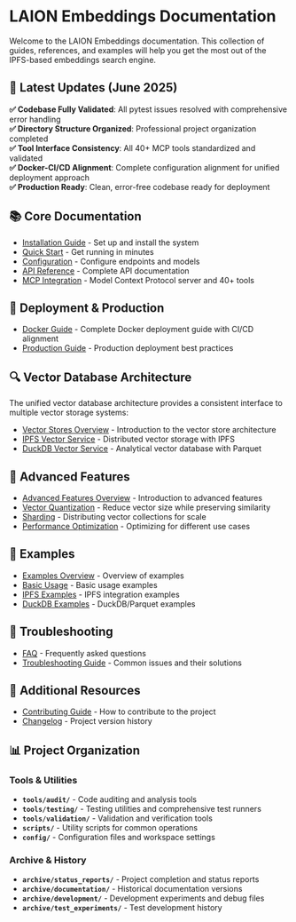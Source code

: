# LAION Embeddings Documentation

Welcome to the LAION Embeddings documentation. This collection of guides, references, and examples will help you get the most out of the IPFS-based embeddings search engine.

## 🎉 Latest Updates (June 2025)

**✅ Codebase Fully Validated**: All pytest issues resolved with comprehensive error handling  
**✅ Directory Structure Organized**: Professional project organization completed  
**✅ Tool Interface Consistency**: All 40+ MCP tools standardized and validated  
**✅ Docker-CI/CD Alignment**: Complete configuration alignment for unified deployment approach  
**✅ Production Ready**: Clean, error-free codebase ready for deployment  

## 📚 Core Documentation

- [Installation Guide](installation.md) - Set up and install the system
- [Quick Start](quickstart.md) - Get running in minutes
- [Configuration](configuration.md) - Configure endpoints and models
- [API Reference](api/README.md) - Complete API documentation 
- [MCP Integration](mcp/README.md) - Model Context Protocol server and 40+ tools 

## 🐳 Deployment & Production

- [Docker Guide](deployment/docker-guide.md) - Complete Docker deployment guide with CI/CD alignment
- [Production Guide](deployment/production-guide.md) - Production deployment best practices 

## 🔍 Vector Database Architecture

The unified vector database architecture provides a consistent interface to multiple vector storage systems:

- [Vector Stores Overview](vector-stores.md) - Introduction to the vector store architecture
- [IPFS Vector Service](ipfs-vector-service.md) - Distributed vector storage with IPFS
- [DuckDB Vector Service](duckdb-vector-service.md) - Analytical vector database with Parquet

## 🔧 Advanced Features

- [Advanced Features Overview](advanced/README.md) - Introduction to advanced features
- [Vector Quantization](advanced/vector-quantization.md) - Reduce vector size while preserving similarity
- [Sharding](advanced/sharding.md) - Distributing vector collections for scale
- [Performance Optimization](advanced/performance.md) - Optimizing for different use cases

## 📝 Examples

- [Examples Overview](examples/README.md) - Overview of examples
- [Basic Usage](examples/basic-usage.md) - Basic usage examples
- [IPFS Examples](examples/ipfs-examples.md) - IPFS integration examples
- [DuckDB Examples](examples/duckdb-examples.md) - DuckDB/Parquet examples

## 🐛 Troubleshooting

- [FAQ](faq.md) - Frequently asked questions
- [Troubleshooting Guide](troubleshooting.md) - Common issues and their solutions

## 🔗 Additional Resources

- [Contributing Guide](contributing.md) - How to contribute to the project
- [Changelog](changelog.md) - Project version history

## 📊 Project Organization

### Tools & Utilities
- **`tools/audit/`** - Code auditing and analysis tools
- **`tools/testing/`** - Testing utilities and comprehensive test runners
- **`tools/validation/`** - Validation and verification tools
- **`scripts/`** - Utility scripts for common operations
- **`config/`** - Configuration files and workspace settings

### Archive & History
- **`archive/status_reports/`** - Project completion and status reports
- **`archive/documentation/`** - Historical documentation versions
- **`archive/development/`** - Development experiments and debug files
- **`archive/test_experiments/`** - Test development history
